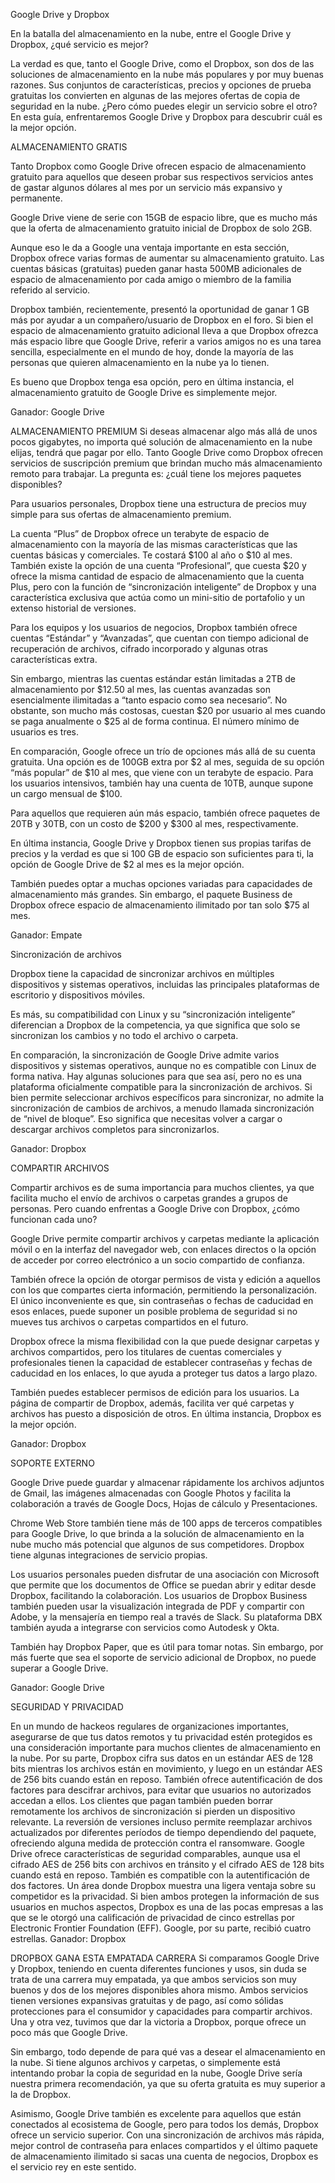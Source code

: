 Google Drive y Dropbox

En la batalla del almacenamiento en la nube, entre el Google Drive y Dropbox, ¿qué servicio es mejor?

La verdad es que, tanto el Google Drive, como el Dropbox, son dos de las soluciones de almacenamiento en la nube más populares y por muy buenas razones. Sus conjuntos de características, precios y opciones de prueba gratuitas los convierten en algunas de las mejores ofertas de copia de seguridad en la nube.  ¿Pero cómo puedes elegir un servicio sobre el otro? En esta guía, enfrentaremos Google Drive y Dropbox para descubrir cuál es la mejor opción.

ALMACENAMIENTO GRATIS

Tanto Dropbox como Google Drive ofrecen espacio de almacenamiento gratuito para aquellos que deseen probar sus respectivos servicios antes de gastar algunos dólares al mes por un servicio más expansivo y permanente.

Google Drive viene de serie con 15GB de espacio libre, que es mucho más que la oferta de almacenamiento gratuito inicial de Dropbox de solo 2GB.

Aunque eso le da a Google una ventaja importante en esta sección, Dropbox ofrece varias formas de aumentar su almacenamiento gratuito.
Las cuentas básicas (gratuitas) pueden ganar hasta 500MB adicionales de espacio de almacenamiento por cada amigo o miembro de la familia referido al servicio.

Dropbox también, recientemente, presentó la oportunidad de ganar 1 GB más por ayudar a un compañero/usuario de Dropbox en el foro.
Si bien el espacio de almacenamiento gratuito adicional lleva a que Dropbox ofrezca más espacio libre que Google Drive, referir a varios amigos no es una tarea sencilla, especialmente en el mundo de hoy, donde la mayoría de las personas que quieren almacenamiento en la nube ya lo tienen.

Es bueno que Dropbox tenga esa opción, pero en última instancia, el almacenamiento gratuito de Google Drive es simplemente mejor.

Ganador: Google Drive

ALMACENAMIENTO PREMIUM
Si deseas almacenar algo más allá de unos pocos gigabytes, no importa qué solución de almacenamiento en la nube elijas, tendrá que pagar por ello.
Tanto Google Drive como Dropbox ofrecen servicios de suscripción premium que brindan mucho más almacenamiento remoto para trabajar. La pregunta es: ¿cuál tiene los mejores paquetes disponibles?

Para usuarios personales, Dropbox tiene una estructura de precios muy simple para sus ofertas de almacenamiento premium.

La cuenta “Plus” de Dropbox ofrece un terabyte de espacio de almacenamiento con la mayoría de las mismas características que las cuentas básicas y comerciales. Te costará $100 al año o $10 al mes. También existe la opción de una cuenta “Profesional”, que cuesta $20 y ofrece la misma cantidad de espacio de almacenamiento que la cuenta Plus, pero con la función de “sincronización inteligente” de Dropbox y una característica exclusiva que actúa como un mini-sitio de portafolio y un extenso historial de versiones.

Para los equipos y los usuarios de negocios, Dropbox también ofrece cuentas “Estándar” y “Avanzadas”, que cuentan con tiempo adicional de recuperación de archivos, cifrado incorporado y algunas otras características extra.

Sin embargo, mientras las cuentas estándar están limitadas a 2TB de almacenamiento por $12.50 al mes, las cuentas avanzadas son esencialmente ilimitadas a “tanto espacio como sea necesario”. No obstante, son mucho más costosas, cuestan $20 por usuario al mes cuando se paga anualmente o $25 al de forma continua. El número mínimo de usuarios es tres.

En comparación, Google ofrece un trío de opciones más allá de su cuenta gratuita. Una opción es de 100GB extra por $2 al mes, seguida de su opción “más popular” de $10 al mes, que viene con un terabyte de espacio. Para los usuarios intensivos, también hay una cuenta de 10TB, aunque supone un cargo mensual de $100.

Para aquellos que requieren aún más espacio, también ofrece paquetes de 20TB y 30TB, con un costo de $200 y $300 al mes, respectivamente.

En última instancia, Google Drive y Dropbox tienen sus propias tarifas de precios y la verdad es que si 100 GB de espacio son suficientes para ti, la opción de Google Drive de $2 al mes es la mejor opción.

También puedes optar a muchas opciones variadas para capacidades de almacenamiento más grandes. Sin embargo, el paquete Business de Dropbox ofrece espacio de almacenamiento ilimitado por tan solo $75 al mes.

Ganador: Empate

Sincronización de archivos

Dropbox tiene la capacidad de sincronizar archivos en múltiples dispositivos y sistemas operativos, incluidas las principales plataformas de escritorio y dispositivos móviles.

Es más, su compatibilidad con Linux y su “sincronización inteligente” diferencian a Dropbox de la competencia, ya que significa que solo se sincronizan los cambios y no todo el archivo o carpeta.

En comparación, la sincronización de Google Drive admite varios dispositivos y sistemas operativos, aunque no es compatible con Linux de forma nativa. Hay algunas soluciones para que sea así, pero no es una plataforma oficialmente compatible para la sincronización de archivos. Si bien permite seleccionar archivos específicos para sincronizar, no admite la sincronización de cambios de archivos, a menudo llamada sincronización de “nivel de bloque”. Eso significa que necesitas volver a cargar o descargar archivos completos para sincronizarlos.

Ganador: Dropbox

COMPARTIR ARCHIVOS

Compartir archivos es de suma importancia para muchos clientes, ya que facilita mucho el envío de archivos o carpetas grandes a grupos de personas. Pero cuando enfrentas a Google Drive con Dropbox, ¿cómo funcionan cada uno?

Google Drive permite compartir archivos y carpetas mediante la aplicación móvil o en la interfaz del navegador web, con enlaces directos o la opción de acceder por correo electrónico a un socio compartido de confianza.

También ofrece la opción de otorgar permisos de vista y edición a aquellos con los que compartes cierta información, permitiendo la personalización. El único inconveniente es que, sin contraseñas o fechas de caducidad en esos enlaces, puede suponer un posible problema de seguridad si no mueves tus archivos o carpetas compartidos en el futuro.

Dropbox ofrece la misma flexibilidad con la que puede designar carpetas y archivos compartidos, pero los titulares de cuentas comerciales y profesionales tienen la capacidad de establecer contraseñas y fechas de caducidad en los enlaces, lo que ayuda a proteger tus datos a largo plazo.

También puedes establecer permisos de edición para los usuarios. La página de compartir de Dropbox, además, facilita ver qué carpetas y archivos has puesto a disposición de otros. En última instancia, Dropbox es la mejor opción.

Ganador: Dropbox

SOPORTE EXTERNO

Google Drive puede guardar y almacenar rápidamente los archivos adjuntos de Gmail, las imágenes almacenadas con Google Photos y facilita la colaboración a través de Google Docs, Hojas de cálculo y Presentaciones.

Chrome Web Store también tiene más de 100 apps de terceros compatibles para Google Drive, lo que brinda a la solución de almacenamiento en la nube mucho más potencial que algunos de sus competidores. Dropbox tiene algunas integraciones de servicio propias.

Los usuarios personales pueden disfrutar de una asociación con Microsoft que permite que los documentos de Office se puedan abrir y editar desde Dropbox, facilitando la colaboración. Los usuarios de Dropbox Business también pueden usar la visualización integrada de PDF y compartir con Adobe, y la mensajería en tiempo real a través de Slack. Su plataforma DBX también ayuda a integrarse con servicios como Autodesk y Okta.

También hay Dropbox Paper, que es útil para tomar notas.
Sin embargo, por más fuerte que sea el soporte de servicio adicional de Dropbox, no puede superar a Google Drive.

Ganador: Google Drive

SEGURIDAD Y PRIVACIDAD

En un mundo de hackeos regulares de organizaciones importantes, asegurarse de que tus datos remotos y tu privacidad estén protegidos es una consideración importante para muchos clientes de almacenamiento en la nube.
Por su parte, Dropbox cifra sus datos en un estándar AES de 128 bits mientras los archivos están en movimiento, y luego en un estándar AES de 256 bits cuando están en reposo.
También ofrece autentificación de dos factores para descifrar archivos, para evitar que usuarios no autorizados accedan a ellos. Los clientes que pagan también pueden borrar remotamente los archivos de sincronización si pierden un dispositivo relevante.
La reversión de versiones incluso permite reemplazar archivos actualizados por diferentes períodos de tiempo dependiendo del paquete, ofreciendo alguna medida de protección contra el ransomware.
Google Drive ofrece características de seguridad comparables, aunque usa el cifrado AES de 256 bits con archivos en tránsito y el cifrado AES de 128 bits cuando está en reposo. También es compatible con la autentificación de dos factores.
Un área donde Dropbox muestra una ligera ventaja sobre su competidor es la privacidad. Si bien ambos protegen la información de sus usuarios en muchos aspectos, Dropbox es una de las pocas empresas a las que se le otorgó una calificación de privacidad de cinco estrellas por Electronic Frontier Foundation (EFF).
Google, por su parte, recibió cuatro estrellas.
Ganador: Dropbox

DROPBOX GANA ESTA EMPATADA CARRERA
Si comparamos Google Drive y Dropbox, teniendo en cuenta diferentes funciones y usos, sin duda se trata de una carrera muy empatada, ya que ambos servicios son muy buenos y dos de los mejores disponibles ahora mismo.
Ambos servicios tienen versiones expansivas gratuitas y de pago, así como sólidas protecciones para el consumidor y capacidades para compartir archivos. Una y otra vez, tuvimos que dar la victoria a Dropbox, porque ofrece un poco más que Google Drive.

Sin embargo, todo depende de para qué vas a desear el almacenamiento en la nube. Si tiene algunos archivos y carpetas, o simplemente está intentando probar la copia de seguridad en la nube, Google Drive sería nuestra primera recomendación, ya que su oferta gratuita es muy superior a la de Dropbox.

Asimismo, Google Drive también es excelente para aquellos que están conectados al ecosistema de Google, pero para todos los demás, Dropbox ofrece un servicio superior. Con una sincronización de archivos más rápida, mejor control de contraseña para enlaces compartidos y el último paquete de almacenamiento ilimitado si sacas una cuenta de negocios, Dropbox es el servicio rey en este sentido.
